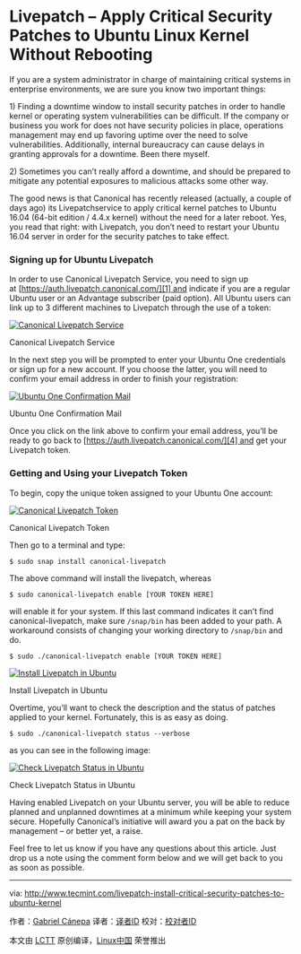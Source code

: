 Livepatch – Apply Critical Security Patches to Ubuntu Linux Kernel Without Rebooting
============================================================

If you are a system administrator in charge of maintaining critical systems in enterprise environments, we are sure you know two important things:

1) Finding a downtime window to install security patches in order to handle kernel or operating system vulnerabilities can be difficult. If the company or business you work for does not have security policies in place, operations management may end up favoring uptime over the need to solve vulnerabilities. Additionally, internal bureaucracy can cause delays in granting approvals for a downtime. Been there myself.

2) Sometimes you can’t really afford a downtime, and should be prepared to mitigate any potential exposures to malicious attacks some other way.

The good news is that Canonical has recently released (actually, a couple of days ago) its Livepatchservice to apply critical kernel patches to Ubuntu 16.04 (64-bit edition / 4.4.x kernel) without the need for a later reboot. Yes, you read that right: with Livepatch, you don’t need to restart your Ubuntu 16.04 server in order for the security patches to take effect.

### Signing up for Ubuntu Livepatch

In order to use Canonical Livepatch Service, you need to sign up at [https://auth.livepatch.canonical.com/][1] and indicate if you are a regular Ubuntu user or an Advantage subscriber (paid option). All Ubuntu users can link up to 3 different machines to Livepatch through the use of a token:

[
 ![Canonical Livepatch Service](http://www.tecmint.com/wp-content/uploads/2016/10/Canonical-Livepatch-Service.png) 
][2]

Canonical Livepatch Service

In the next step you will be prompted to enter your Ubuntu One credentials or sign up for a new account. If you choose the latter, you will need to confirm your email address in order to finish your registration:

[
 ![Ubuntu One Confirmation Mail](http://www.tecmint.com/wp-content/uploads/2016/10/Ubuntu-One-Confirmation-Mail.png) 
][3]

Ubuntu One Confirmation Mail

Once you click on the link above to confirm your email address, you’ll be ready to go back to [https://auth.livepatch.canonical.com/][4] and get your Livepatch token.

### Getting and Using your Livepatch Token

To begin, copy the unique token assigned to your Ubuntu One account:

[
 ![Canonical Livepatch Token](http://www.tecmint.com/wp-content/uploads/2016/10/Livepatch-Token.png) 
][5]

Canonical Livepatch Token

Then go to a terminal and type:

```
$ sudo snap install canonical-livepatch
```

The above command will install the livepatch, whereas

```
$ sudo canonical-livepatch enable [YOUR TOKEN HERE]
```

will enable it for your system. If this last command indicates it can’t find canonical-livepatch, make sure `/snap/bin` has been added to your path. A workaround consists of changing your working directory to `/snap/bin` and do.

```
$ sudo ./canonical-livepatch enable [YOUR TOKEN HERE]
```
[
 ![Install Livepatch in Ubuntu](http://www.tecmint.com/wp-content/uploads/2016/10/Install-Livepatch-in-Ubuntu.png) 
][6]

Install Livepatch in Ubuntu

Overtime, you’ll want to check the description and the status of patches applied to your kernel. Fortunately, this is as easy as doing.

```
$ sudo ./canonical-livepatch status --verbose
```

as you can see in the following image:

[
 ![Check Livepatch Status in Ubuntu](http://www.tecmint.com/wp-content/uploads/2016/10/Check-Livepatch-Status.png) 
][7]

Check Livepatch Status in Ubuntu

Having enabled Livepatch on your Ubuntu server, you will be able to reduce planned and unplanned downtimes at a minimum while keeping your system secure. Hopefully Canonical’s initiative will award you a pat on the back by management – or better yet, a raise.

Feel free to let us know if you have any questions about this article. Just drop us a note using the comment form below and we will get back to you as soon as possible.

--------------------------------------------------------------------------------

via: http://www.tecmint.com/livepatch-install-critical-security-patches-to-ubuntu-kernel

作者：[Gabriel Cánepa][a]
译者：[译者ID](https://github.com/译者ID)
校对：[校对者ID](https://github.com/校对者ID)

本文由 [LCTT](https://github.com/LCTT/TranslateProject) 原创编译，[Linux中国](https://linux.cn/) 荣誉推出

[a]:http://www.tecmint.com/author/gacanepa/
[1]:https://auth.livepatch.canonical.com/
[2]:http://www.tecmint.com/wp-content/uploads/2016/10/Canonical-Livepatch-Service.png
[3]:http://www.tecmint.com/wp-content/uploads/2016/10/Ubuntu-One-Confirmation-Mail.png
[4]:https://auth.livepatch.canonical.com/
[5]:http://www.tecmint.com/wp-content/uploads/2016/10/Livepatch-Token.png
[6]:http://www.tecmint.com/wp-content/uploads/2016/10/Install-Livepatch-in-Ubuntu.png
[7]:http://www.tecmint.com/wp-content/uploads/2016/10/Check-Livepatch-Status.png
